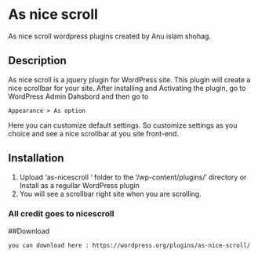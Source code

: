 # As nice scroll
As nice scroll wordpress plugins created by Anu islam shohag.

## Description

As nice scroll is a jquery plugin for WordPress site. This plugin will create a nice scrollbar for your site.
After installing and Activating the plugin, go to WordPress Admin Dahsbord and then go to
```
Appearance > As option
```
Here you can customize default settings. So customize settings as you choice and see a nice scrollbar at you site front-end.

## Installation

1. Upload ‘as-nicescroll ‘ folder to the ‘/wp-content/plugins/’ directory or Install as a regullar WordPress plugin
2. You will see a scrollbar right site when you are scrolling.
 
### All credit goes to nicescroll

##Download

```
you can download here : https://wordpress.org/plugins/as-nice-scroll/
```
